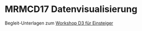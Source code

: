 # MRMCD17 Datenvisualisierung

Begleit-Unterlagen zum [Workshop D3 für Einsteiger](https://cfp.mrmcd.net/2017/talk/K8P8EW/)
